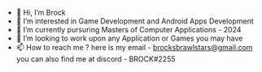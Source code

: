 - 👋 Hi, I’m Brock
- 👀 I’m interested in Game Development and Android Apps Development 
- 🌱 I’m currently pursuring Masters of Computer Applications - 2024
- 💞️ I’m looking to work upon any Application or Games you may have
- 📫 How to reach me ? here is my email - brocksbrawlstars@gmail.com you can also find me at discord - BROCK#2255

<!---
BrocksArcade is a ✨ special ✨ repository because its `README.md` (this file) appears on your GitHub profile.
You can click the Preview link to take a look at your changes.
--->
